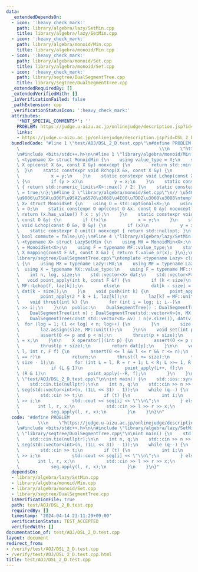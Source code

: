 ```yaml
---
data:
  _extendedDependsOn:
  - icon: ':heavy_check_mark:'
    path: library/algebra/lazy/SetMin.cpp
    title: library/algebra/lazy/SetMin.cpp
  - icon: ':heavy_check_mark:'
    path: library/algebra/monoid/Min.cpp
    title: library/algebra/monoid/Min.cpp
  - icon: ':heavy_check_mark:'
    path: library/algebra/monoid/Set.cpp
    title: library/algebra/monoid/Set.cpp
  - icon: ':heavy_check_mark:'
    path: library/segtree/DualSegmentTree.cpp
    title: library/segtree/DualSegmentTree.cpp
  _extendedRequiredBy: []
  _extendedVerifiedWith: []
  _isVerificationFailed: false
  _pathExtension: cpp
  _verificationStatusIcon: ':heavy_check_mark:'
  attributes:
    '*NOT_SPECIAL_COMMENTS*': ''
    PROBLEM: https://judge.u-aizu.ac.jp/onlinejudge/description.jsp?id=DSL_2_D
    links:
    - https://judge.u-aizu.ac.jp/onlinejudge/description.jsp?id=DSL_2_D
  bundledCode: "#line 1 \"test/AOJ/DSL_2_D.test.cpp\"\n#define PROBLEM           \
    \                                                     \\\n    \"https://judge.u-aizu.ac.jp/onlinejudge/description.jsp?id=DSL_2_D\"\
    \n#include <bits/stdc++.h>\n\n#line 1 \"library/algebra/monoid/Min.cpp\"\ntemplate\
    \ <typename X> struct MonoidMin {\n    using value_type = X;\n    static constexpr\
    \ X op(const X &x, const X &y) noexcept {\n        return std::min(x, y);\n  \
    \  }\n    static constexpr void Rchop(X &x, const X &y) {\n        if (x > y)\n\
    \            x = y;\n    }\n    static constexpr void Lchop(const X &x, X &y)\
    \ {\n        if (y > x)\n            y = x;\n    }\n    static constexpr X unit()\
    \ { return std::numeric_limits<X>::max() / 2; }\n    static constexpr bool commute\
    \ = true;\n};\n#line 2 \"library/algebra/monoid/Set.cpp\"\n// \u5408\u6210\u306E\
    \u9806\u756A\u306F\u95A2\u6570\u3068\u4E00\u7DD2\u3060\u3088\ntemplate <typename\
    \ X> struct MonoidSet {\n    using O = std::optional<X>;\n    using value_type\
    \ = O;\n    static constexpr O op(const O &x, const O &y) noexcept {\n       \
    \ return (x.has_value() ? x : y);\n    }\n    static constexpr void Rchop(O &x,\
    \ const O &y) {\n        if (!x)\n            x = y;\n    }\n    static constexpr\
    \ void Lchop(const O &x, O &y) {\n        if (x)\n            y = x;\n    }\n\
    \    static constexpr O unit() noexcept { return std::nullopt; }\n    static constexpr\
    \ bool commute = false;\n};\n#line 4 \"library/algebra/lazy/SetMin.cpp\"\ntemplate\
    \ <typename X> struct LazySetMin {\n    using MX = MonoidMin<X>;\n    using MF\
    \ = MonoidSet<X>;\n    using F = typename MF::value_type;\n    static constexpr\
    \ X mapping(const F &f, const X &x) { return f.value_or(x); }\n};\n#line 1 \"\
    library/segtree/DualSegmentTree.cpp\"\ntemplate <typename Lazy> class DualSegmentTree\
    \ {\n    using MX = typename Lazy::MX;\n    using MF = typename Lazy::MF;\n  \
    \  using X = typename MX::value_type;\n    using F = typename MF::value_type;\n\
    \    int n, log, size;\n    std::vector<X> dat;\n    std::vector<F> laz;\n\n \
    \   void point_apply(int k, const F &f) {\n        if (k < size)\n           \
    \ MF::Lchop(f, laz[k]);\n        else\n            dat[k - size] = Lazy::mapping(f,\
    \ dat[k - size]);\n    }\n    void push(int k) {\n        point_apply(2 * k, laz[k]);\n\
    \        point_apply(2 * k + 1, laz[k]);\n        laz[k] = MF::unit();\n    }\n\
    \    void thrust(int k) {\n        for (int i = log; i; i--)\n            push(k\
    \ >> i);\n    }\n\n  public:\n    DualSegmentTree() : DualSegmentTree(0) {}\n\
    \    DualSegmentTree(int n) : DualSegmentTree(std::vector<X>(n, MX::unit())) {}\n\
    \    DualSegmentTree(const std::vector<X> &v) : n(v.size()), dat(v) {\n      \
    \  for (log = 1; (1 << log) < n; log++) {\n        }\n        size = 1 << log;\n\
    \        laz.assign(size, MF::unit());\n    }\n\n    void set(int p, X x) {\n\
    \        assert(0 <= p and p < n);\n        thrust(p + size);\n        dat[p]\
    \ = x;\n    }\n\n    X operator[](int p) {\n        assert(0 <= p and p < n);\n\
    \        thrust(p + size);\n        return dat[p];\n    }\n\n    void apply(int\
    \ l, int r, F f) {\n        assert(0 <= l && l <= r && r <= n);\n        if (l\
    \ == r)\n            return;\n        thrust(l += size);\n        thrust(r +=\
    \ size - 1);\n        for (int L = l, R = r + 1; L < R; L >>= 1, R >>= 1) {\n\
    \            if (L & 1)\n                point_apply(L++, f);\n            if\
    \ (R & 1)\n                point_apply(--R, f);\n        }\n    }\n};\n#line 7\
    \ \"test/AOJ/DSL_2_D.test.cpp\"\n\nint main() {\n    std::ios::sync_with_stdio(false);\n\
    \    std::cin.tie(nullptr);\n\n    int n, q;\n    std::cin >> n >> q;\n    DualSegmentTree<LazySetMin<int>>\
    \ seg(std::vector<int>(n, (1LL << 31) - 1));\n    while (q--) {\n        int t;\n\
    \        std::cin >> t;\n        if (t) {\n            int i;\n            std::cin\
    \ >> i;\n            std::cout << seg[i] << \"\\n\";\n        } else {\n     \
    \       int l, r, x;\n            std::cin >> l >> r >> x;\n            r++;\n\
    \            seg.apply(l, r, x);\n        }\n    }\n}\n"
  code: "#define PROBLEM                                                         \
    \       \\\n    \"https://judge.u-aizu.ac.jp/onlinejudge/description.jsp?id=DSL_2_D\"\
    \n#include <bits/stdc++.h>\n\n#include \"library/algebra/lazy/SetMin.cpp\"\n#include\
    \ \"library/segtree/DualSegmentTree.cpp\"\n\nint main() {\n    std::ios::sync_with_stdio(false);\n\
    \    std::cin.tie(nullptr);\n\n    int n, q;\n    std::cin >> n >> q;\n    DualSegmentTree<LazySetMin<int>>\
    \ seg(std::vector<int>(n, (1LL << 31) - 1));\n    while (q--) {\n        int t;\n\
    \        std::cin >> t;\n        if (t) {\n            int i;\n            std::cin\
    \ >> i;\n            std::cout << seg[i] << \"\\n\";\n        } else {\n     \
    \       int l, r, x;\n            std::cin >> l >> r >> x;\n            r++;\n\
    \            seg.apply(l, r, x);\n        }\n    }\n}"
  dependsOn:
  - library/algebra/lazy/SetMin.cpp
  - library/algebra/monoid/Min.cpp
  - library/algebra/monoid/Set.cpp
  - library/segtree/DualSegmentTree.cpp
  isVerificationFile: true
  path: test/AOJ/DSL_2_D.test.cpp
  requiredBy: []
  timestamp: '2024-04-14 23:11:29+09:00'
  verificationStatus: TEST_ACCEPTED
  verifiedWith: []
documentation_of: test/AOJ/DSL_2_D.test.cpp
layout: document
redirect_from:
- /verify/test/AOJ/DSL_2_D.test.cpp
- /verify/test/AOJ/DSL_2_D.test.cpp.html
title: test/AOJ/DSL_2_D.test.cpp
---
```

